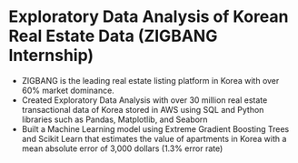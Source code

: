 # Exploratory Data Analysis of Korean Real Estate Data (ZIGBANG Internship)

- ZIGBANG is the leading real estate listing platform in Korea with over 60% market dominance.
- Created Exploratory Data Analysis with over 30 million real estate transactional data of Korea stored in AWS using SQL and Python libraries such as Pandas, Matplotlib, and Seaborn
- Built a Machine Learning model using Extreme Gradient Boosting Trees and Scikit Learn that estimates the value of apartments in Korea with a mean absolute error of 3,000 dollars (1.3% error rate)
